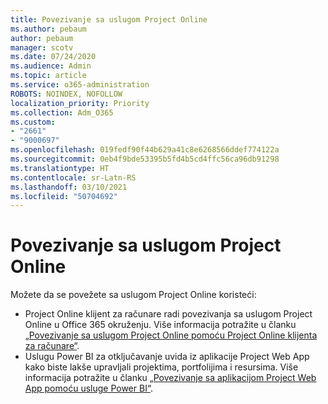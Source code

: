 ```yaml
---
title: Povezivanje sa uslugom Project Online
ms.author: pebaum
author: pebaum
manager: scotv
ms.date: 07/24/2020
ms.audience: Admin
ms.topic: article
ms.service: o365-administration
ROBOTS: NOINDEX, NOFOLLOW
localization_priority: Priority
ms.collection: Adm_O365
ms.custom:
- "2661"
- "9000697"
ms.openlocfilehash: 019fedf90f44b629a41c8e6268566ddef774122a
ms.sourcegitcommit: 0eb4f9bde53395b5fd4b5cd4ffc56ca96db91298
ms.translationtype: HT
ms.contentlocale: sr-Latn-RS
ms.lasthandoff: 03/10/2021
ms.locfileid: "50704692"
---
```

# <a name="connect-to-project-online"></a>Povezivanje sa uslugom Project Online

Možete da se povežete sa uslugom Project Online koristeći:

- Project Online klijent za računare radi povezivanja sa uslugom Project Online u Office 365 okruženju. Više informacija potražite u članku [„Povezivanje sa uslugom Project Online pomoću Project Online klijenta za računare“](https://docs.microsoft.com/projectonline/connect-to-project-online-with-the-project-online-desktop-client).  
- Uslugu Power BI za otključavanje uvida iz aplikacije Project Web App kako biste lakše upravljali projektima, portfolijima i resursima. Više informacija potražite u članku [„Povezivanje sa aplikacijom Project Web App pomoću usluge Power BI“](https://docs.microsoft.com/power-bi/connect-data/service-connect-to-project-online).  